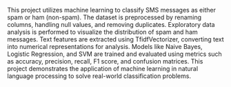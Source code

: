 This project utilizes machine learning to classify SMS messages as either spam or ham (non-spam). The dataset is preprocessed by renaming columns, handling null values, and removing duplicates. Exploratory data analysis is performed to visualize the distribution of spam and ham messages. Text features are extracted using TfidfVectorizer, converting text into numerical representations for analysis. Models like Naive Bayes, Logistic Regression, and SVM are trained and evaluated using metrics such as accuracy, precision, recall, F1 score, and confusion matrices. This project demonstrates the application of machine learning in natural language processing to solve real-world classification problems.
